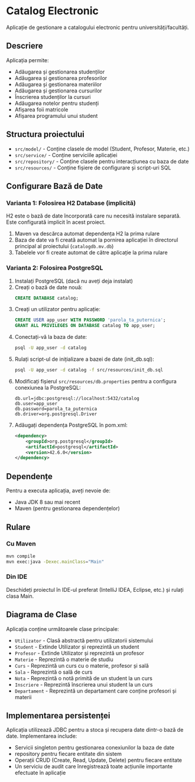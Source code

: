
# Catalog Electronic

Aplicație de gestionare a catalogului electronic pentru universități/facultăți.

## Descriere

Aplicația permite:
- Adăugarea și gestionarea studenților
- Adăugarea și gestionarea profesorilor
- Adăugarea și gestionarea materiilor
- Adăugarea și gestionarea cursurilor
- Înscrierea studenților la cursuri
- Adăugarea notelor pentru studenți
- Afișarea foii matricole
- Afișarea programului unui student

## Structura proiectului

- `src/model/` - Conține clasele de model (Student, Profesor, Materie, etc.)
- `src/service/` - Conține serviciile aplicației
- `src/repository/` - Conține clasele pentru interacțiunea cu baza de date
- `src/resources/` - Conține fișiere de configurare și script-uri SQL

## Configurare Bază de Date

### Varianta 1: Folosirea H2 Database (implicită)

H2 este o bază de date încorporată care nu necesită instalare separată. Este configurată implicit în acest proiect.

1. Maven va descărca automat dependența H2 la prima rulare
2. Baza de date va fi creată automat la pornirea aplicației în directorul principal al proiectului (`catalogdb.mv.db`)
3. Tabelele vor fi create automat de către aplicație la prima rulare

### Varianta 2: Folosirea PostgreSQL

1. Instalați PostgreSQL (dacă nu aveți deja instalat)
2. Creați o bază de date nouă:
   ```sql
   CREATE DATABASE catalog;
   ```
3. Creați un utilizator pentru aplicație:
   ```sql
   CREATE USER app_user WITH PASSWORD 'parola_ta_puternica';
   GRANT ALL PRIVILEGES ON DATABASE catalog TO app_user;
   ```
4. Conectați-vă la baza de date:
   ```bash
   psql -U app_user -d catalog
   ```
5. Rulați script-ul de inițializare a bazei de date (init_db.sql):
   ```bash
   psql -U app_user -d catalog -f src/resources/init_db.sql
   ```
6. Modificați fișierul `src/resources/db.properties` pentru a configura conexiunea la PostgreSQL:
   ```properties
   db.url=jdbc:postgresql://localhost:5432/catalog
   db.user=app_user
   db.password=parola_ta_puternica
   db.driver=org.postgresql.Driver
   ```
7. Adăugați dependența PostgreSQL în pom.xml:
   ```xml
   <dependency>
       <groupId>org.postgresql</groupId>
       <artifactId>postgresql</artifactId>
       <version>42.6.0</version>
   </dependency>
   ```

## Dependențe

Pentru a executa aplicația, aveți nevoie de:
- Java JDK 8 sau mai recent
- Maven (pentru gestionarea dependențelor)

## Rulare

### Cu Maven
```bash
mvn compile
mvn exec:java -Dexec.mainClass="Main"
```

### Din IDE
Deschideți proiectul în IDE-ul preferat (IntelliJ IDEA, Eclipse, etc.) și rulați clasa Main.

## Diagrama de Clase

Aplicația conține următoarele clase principale:
- `Utilizator` - Clasă abstractă pentru utilizatorii sistemului
- `Student` - Extinde Utilizator și reprezintă un student
- `Profesor` - Extinde Utilizator și reprezintă un profesor
- `Materie` - Reprezintă o materie de studiu
- `Curs` - Reprezintă un curs cu o materie, profesor și sală
- `Sala` - Reprezintă o sală de curs
- `Nota` - Reprezintă o notă primită de un student la un curs
- `Inscriere` - Reprezintă înscrierea unui student la un curs
- `Departament` - Reprezintă un departament care conține profesori și materii

## Implementarea persistenței

Aplicația utilizează JDBC pentru a stoca și recupera date dintr-o bază de date. Implementarea include:
- Servicii singleton pentru gestionarea conexiunilor la baza de date
- repository pentru fiecare entitate din sistem
- Operații CRUD (Create, Read, Update, Delete) pentru fiecare entitate
- Un serviciu de audit care înregistrează toate acțiunile importante efectuate în aplicație